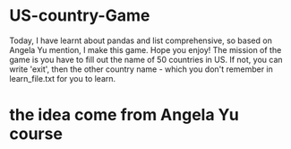# US-country-Game
Today, I have learnt about pandas and list comprehensive, so based on Angela Yu mention, I make this game. Hope you enjoy!
The mission of the game is you have to fill out the name of 50 countries in US. If not, you can write 'exit', then the other country name - which you don't remember in learn_file.txt for you to learn.

# the idea come from Angela Yu course
